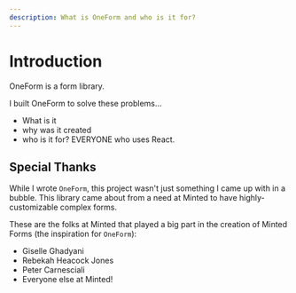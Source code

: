 ```yaml
---
description: What is OneForm and who is it for?
---
```


# Introduction

OneForm is a form library.

I built OneForm to solve these problems...

* What is it
* why was it created
* who is it for? EVERYONE who uses React.

## Special Thanks

While I wrote `OneForm`, this project wasn't just something I came up with in a bubble. This library came about from a need at Minted to have highly-customizable complex forms.

These are the folks at Minted that played a big part in the creation of Minted Forms \(the inspiration for `OneForm`\):

* Giselle Ghadyani
* Rebekah Heacock Jones
* Peter Carnesciali
* Everyone else at Minted!

